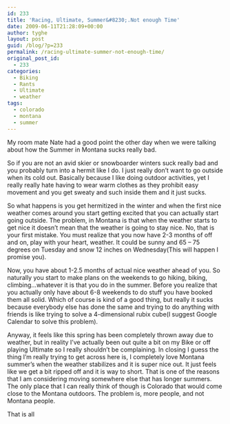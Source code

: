 ```yaml
---
id: 233
title: 'Racing, Ultimate, Summer&#8230;.Not enough Time'
date: 2009-06-11T21:28:09+00:00
author: tyghe
layout: post
guid: /blog/?p=233
permalink: /racing-ultimate-summer-not-enough-time/
original_post_id:
  - 233
categories:
  - Biking
  - Rants
  - Ultimate
  - weather
tags:
  - colorado
  - montana
  - summer
---
```

My room mate Nate had a good point the other day when we were talking about how the Summer in Montana sucks really bad.

So if you are not an avid skier or snowboarder winters suck really bad and you probably turn into a hermit like I do. I just really don&#8217;t want to go outside when its cold out. Basically because I like doing outdoor activities, yet I really really hate having to wear warm clothes as they prohibit easy movement and you get sweaty and such inside them and it just sucks.

So what happens is you get hermitized in the winter and when the first nice weather comes around you start getting excited that you can actually start going outside. The problem, in Montana is that when the weather starts to get nice it doesn&#8217;t mean that the weather is going to stay nice. No, that is your first mistake. You must realize that you now have 2-3 months of off and on, play with your heart, weather. It could be sunny and 65 &#8211; 75 degrees on Tuesday and snow 12 inches on Wednesday(This will happen I promise you).

Now, you have about 1-2.5 months of actual nice weather ahead of you. So naturally you start to make plans on the weekends to go hiking, biking, climbing&#8230;whatever it is that you do in the summer. Before you realize that you actually only have about 6-8 weekends to do stuff you have booked them all solid. Which of course is kind of a good thing, but really it sucks because everybody else has done the same and trying to do anything with friends is like trying to solve a 4-dimensional rubix cube(I suggest Google Calendar to solve this problem).

Anyway, it feels like this spring has been completely thrown away due to weather, but in reality I&#8217;ve actually been out quite a bit on my Bike or off playing Ultimate so I really shouldn&#8217;t be complaining. In closing I guess the thing I&#8217;m really trying to get across here is, I completely love Montana summer&#8217;s when the weather stabilizes and it is super nice out. It just feels like we get a bit ripped off and it is way to short. That is one of the reasons that I am considering moving somewhere else that has longer summers. The only place that I can really think of though is Colorado that would come close to the Montana outdoors. The problem is, more people, and not Montana people.

That is all
